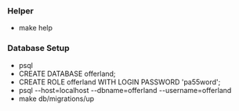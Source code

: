 ### Helper

-   make help

### Database Setup

-   psql
-   CREATE DATABASE offerland;
-   CREATE ROLE offerland WITH LOGIN PASSWORD 'pa55word';
-   psql --host=localhost --dbname=offerland --username=offerland
-   make db/migrations/up
